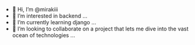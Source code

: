 - 👋 Hi, I’m @mirakiii
- 👀 I’m interested in backend ...
- 🌱 I’m currently learning django  ...
- 💞️ I’m looking to collaborate on a project that lets me dive into the vast ocean of technologies ...


<!---
mirakiii/mirakiii is a ✨ special ✨ repository because its `README.md` (this file) appears on your GitHub profile.
You can click the Preview link to take a look at your changes.
--->

